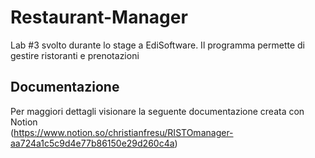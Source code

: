 # Restaurant-Manager
Lab #3 svolto durante lo stage a EdiSoftware. Il programma permette di gestire ristoranti e prenotazioni

## Documentazione <br>
Per maggiori dettagli visionare la seguente documentazione creata con Notion<br>
(https://www.notion.so/christianfresu/RISTOmanager-aa724a1c5c9d4e77b86150e29d260c4a)
